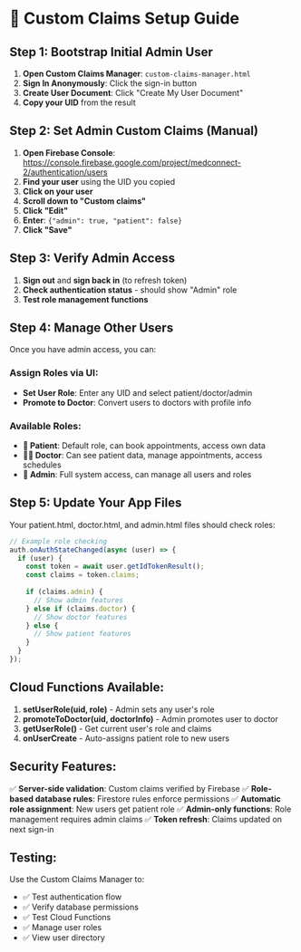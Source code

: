 # 🔐 Custom Claims Setup Guide

## Step 1: Bootstrap Initial Admin User

1. **Open Custom Claims Manager**: `custom-claims-manager.html`
2. **Sign In Anonymously**: Click the sign-in button
3. **Create User Document**: Click "Create My User Document"
4. **Copy your UID** from the result

## Step 2: Set Admin Custom Claims (Manual)

1. **Open Firebase Console**: https://console.firebase.google.com/project/medconnect-2/authentication/users
2. **Find your user** using the UID you copied
3. **Click on your user**
4. **Scroll down to "Custom claims"**
5. **Click "Edit"**
6. **Enter**: `{"admin": true, "patient": false}`
7. **Click "Save"**

## Step 3: Verify Admin Access

1. **Sign out** and **sign back in** (to refresh token)
2. **Check authentication status** - should show "Admin" role
3. **Test role management functions**

## Step 4: Manage Other Users

Once you have admin access, you can:

### Assign Roles via UI:
- **Set User Role**: Enter any UID and select patient/doctor/admin
- **Promote to Doctor**: Convert users to doctors with profile info

### Available Roles:
- **👤 Patient**: Default role, can book appointments, access own data
- **👨‍⚕️ Doctor**: Can see patient data, manage appointments, access schedules
- **👑 Admin**: Full system access, can manage all users and roles

## Step 5: Update Your App Files

Your patient.html, doctor.html, and admin.html files should check roles:

```javascript
// Example role checking
auth.onAuthStateChanged(async (user) => {
  if (user) {
    const token = await user.getIdTokenResult();
    const claims = token.claims;
    
    if (claims.admin) {
      // Show admin features
    } else if (claims.doctor) {
      // Show doctor features  
    } else {
      // Show patient features
    }
  }
});
```

## Cloud Functions Available:

1. **setUserRole(uid, role)** - Admin sets any user's role
2. **promoteToDoctor(uid, doctorInfo)** - Admin promotes user to doctor
3. **getUserRole()** - Get current user's role and claims
4. **onUserCreate** - Auto-assigns patient role to new users

## Security Features:

✅ **Server-side validation**: Custom claims verified by Firebase
✅ **Role-based database rules**: Firestore rules enforce permissions
✅ **Automatic role assignment**: New users get patient role
✅ **Admin-only functions**: Role management requires admin claims
✅ **Token refresh**: Claims updated on next sign-in

## Testing:

Use the Custom Claims Manager to:
- ✅ Test authentication flow
- ✅ Verify database permissions  
- ✅ Test Cloud Functions
- ✅ Manage user roles
- ✅ View user directory
